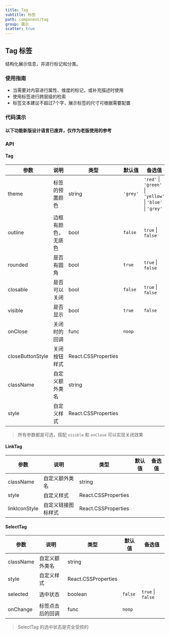 ```yaml
---
title: Tag
subtitle: 标签
path: component/tag
group: 展示
scatter: true
---
```


## Tag 标签

结构化展示信息，并进行标记和分类。

### 使用指南

- 当需要对内容进行属性、维度的标记，或补充描述时使用
- 使用标签进行跨层级的检索
- 标签文本建议不超过7个字，展示标签的尺寸可根据需要配置

### 代码演示

<!-- demo-slot-1 -->
<!-- demo-slot-2 -->
<!-- demo-slot-3 -->

#### 以下功能新版设计语言已废弃，仅作为老版使用的参考

<!-- demo-slot-4 -->
<!-- demo-slot-5 -->
<!-- demo-slot-6 -->

### API

#### Tag

| 参数             | 说明               | 类型                | 默认值   | 备选值                                                     |
| ---------------- | ------------------ | ------------------- | -------- | ---------------------------------------------------------- |
| theme            | 标签的预置颜色     | string              | `'grey'` | `'red'` \| `'green'` \| `'yellow'` \| `'blue'` \| `'grey'` |
| outline          | 边框有颜色，无底色 | bool                | `false`  | `true` \| `false`                                          |
| rounded          | 是否有圆角         | bool                | `true`   | `true` \| `false`                                          |
| closable         | 是否可以关闭       | bool                | `false`  | `true` \| `false`                                          |
| visible          | 是否显示           | bool                | `true`   | `false`                                                    |
| onClose          | 关闭时的回调       | func                | `noop`   |                                                            |
| closeButtonStyle | 关闭按钮样式       | React.CSSProperties |          |                                                            |
| className        | 自定义额外类名     | string              |          |                                                            |
| style            | 自定义样式         | React.CSSProperties |          |                                                            |

> 所有参数都是可选，搭配 `visible` 和 `onClose` 可以实现关闭效果

#### LinkTag

| 参数          | 说明               | 类型                | 默认值 | 备选值 |
| ------------- | ------------------ | ------------------- | ------ | ------ |
| className     | 自定义额外类名     | string              |        |        |
| style         | 自定义样式         | React.CSSProperties |        |        |
| linkIconStyle | 自定义链接图标样式 | React.CSSProperties |        |        |

#### SelectTag

| 参数      | 说明             | 类型                | 默认值  | 备选值            |
| --------- | ---------------- | ------------------- | ------- | ----------------- |
| className | 自定义额外类名   | string              |         |                   |
| style     | 自定义样式       | React.CSSProperties |         |                   |
| selected  | 选中状态         | boolean             | `false` | `true` \| `false` |
| onChange  | 标签点击后的回调 | func                | `noop`  |                   |

> SelectTag 的选中状态是完全受控的
